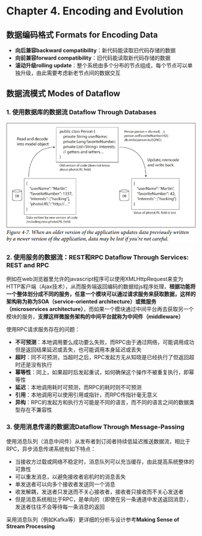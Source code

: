 # Chapter 4. Encoding and Evolution

## 数据编码格式 Formats for Encoding Data

- **向后兼容backward compatibility**：新代码能读取旧代码存储的数据
- **向前兼容forward compatibility**：旧代码能读取新代码存储的数据
- **滚动升级rolling update**：整个系统由多个分布的节点组成，每个节点可以单独升级，由此需要考虑新老节点间的数据交互

## 数据流模式 Modes of Dataflow

### 1. 使用数据库的数据流 Dataflow Through Databases

![4.1](images/4.1.png)

### 2. 使用服务的数据流：REST和RPC Dataflow Through Services: REST and RPC

例如在web浏览器里允许的javascript程序可以使用XMLHttpRequest来变为HTTP客户端（Ajax技术），从而服务端返回编码的数据给js程序处理，**根据功能将一个整体划分成不同的服务，任意一个模块可以通过请求服务来获取数据，这样的架构称为称为SOA（service-oriented architecture）或微服务（microservices architecture）**，而如果一个模块通过中间平台再去获取另一个模块的服务，**支撑这样微服务架构的中间平台就称为中间件（middleware）**

使用RPC请求服务存在的问题：

- **不可预测**：本地调用要么成功要么失败，而RPC由于通过网络，可能调用成功但是返回结果延迟或丢失，也可能调用本身延迟或丢失
- **超时**：同不可预测，当超时之后，RPC发起方无从知晓是已经执行了但返回超时还是没有执行
- **幂等性**：同上，如果超时后发起重试，如何确保这个操作不被重复执行，即幂等性
- **延迟**：本地调用耗时可预测，而RPC的耗时则不可预测
- **引用**：本地调用可以使用引用或指针，而RPC传指针毫无意义
- **异构**：RPC的发起方和执行方可能是不同的语言，而不同的语言之间的数据类型存在不兼容性

### 3. 使用消息传递的数据流Dataflow Through Message-Passing

使用消息队列（消息中间件）从发布者到订阅者持续低延迟推送数据流，相比于RPC，异步消息传递系统有如下特点：

- 当接收方过载或网络不稳定时，消息队列可以充当缓存，由此提高系统整体的可靠性
- 可以重发消息，以避免接收者宕机时的消息丢失
- 单发送者可以向多个接收者发送同一个消息
- 收发解耦，发送者只发送而不关心接收者，接收者只接收而不关心发送者
- 但是消息系统相比于RPC，是单向的（即使在另一条通道中发送返回消息），发送者往往不会等待每一条消息的返回

采用消息队列（例如Kafka等）更详细的分析与设计参考**Making Sense of Stream Processing**
